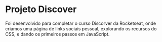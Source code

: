 <h1>Projeto Discover</h1>
Foi desenvolvido para completar o curso Discorver da Rocketseat, onde criamos uma página de links sociais pessoal, explorando os recursos do CSS, e dando os primeiros passos em JavaScript.
